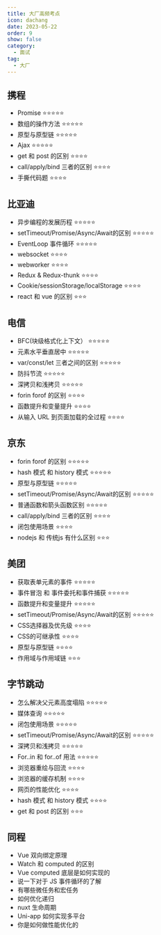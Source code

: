 ```yaml
---
title: 大厂高频考点
icon: dachang
date: 2023-05-22
order: 9
show: false
category:
  - 面试
tag:
  - 大厂
---
```


## 携程

* Promise  ⭐️⭐️⭐️⭐️⭐️
* 数组的操作方法  ⭐️⭐️⭐️⭐️⭐️
* 原型与原型链  ⭐️⭐️⭐️⭐️⭐️
* Ajax ⭐️⭐️⭐️⭐️⭐️
* get 和 post 的区别 ⭐️⭐️⭐️⭐️
* call/apply/bind 三者的区别 ⭐️⭐️⭐️⭐️
* 手撕代码题 ⭐️⭐️⭐️⭐️

## 比亚迪

* 异步编程的发展历程 ⭐️⭐️⭐️⭐️⭐️
* setTimeout/Promise/Async/Await的区别 ⭐️⭐️⭐️⭐️⭐️
* EventLoop 事件循环 ⭐️⭐️⭐️⭐️⭐️
* websocket ⭐️⭐️⭐️⭐️
* webworker ⭐️⭐️⭐️⭐️
* Redux & Redux-thunk ⭐️⭐️⭐️⭐️
* Cookie/sessionStorage/localStorage ⭐️⭐️⭐️⭐️
* react 和 vue 的区别 ⭐️⭐️⭐️

## 电信

* BFC(块级格式化上下文） ⭐️⭐️⭐️⭐️⭐️
* 元素水平垂直居中 ⭐️⭐️⭐️⭐️⭐️
* var/const/let 三者之间的区别 ⭐️⭐️⭐️⭐️⭐️
* 防抖节流 ⭐️⭐️⭐️⭐️⭐️
* 深拷贝和浅拷贝 ⭐️⭐️⭐️⭐️⭐️
* forin forof 的区别 ⭐️⭐️⭐️⭐️
* 函数提升和变量提升 ⭐️⭐️⭐️⭐️
* 从输入 URL 到页面加载的全过程 ⭐️⭐️⭐️⭐️

## 京东

* forin forof 的区别 ⭐️⭐️⭐️⭐️⭐️
* hash 模式 和 history 模式 ⭐️⭐️⭐️⭐️⭐️
* 原型与原型链 ⭐️⭐️⭐️⭐️⭐️
* setTimeout/Promise/Async/Await的区别 ⭐️⭐️⭐️⭐️⭐️
* 普通函数和箭头函数区别 ⭐️⭐️⭐️⭐️⭐️
* call/apply/bind 三者的区别 ⭐️⭐️⭐️⭐️
* 闭包使用场景 ⭐️⭐️⭐️⭐️
* nodejs 和 传统js 有什么区别 ⭐️⭐️⭐️

## 美团

* 获取表单元素的事件 ⭐️⭐️⭐️⭐️⭐️
* 事件冒泡 和 事件委托和事件捕获 ⭐️⭐️⭐️⭐️⭐️
* 函数提升和变量提升 ⭐️⭐️⭐️⭐️⭐️
* setTimeout/Promise/Async/Await的区别 ⭐️⭐️⭐️⭐️⭐️
* CSS选择器及优先级 ⭐️⭐️⭐️⭐️
* CSS的可继承性 ⭐️⭐️⭐️⭐️
* 原型与原型链 ⭐️⭐️⭐️⭐️
* 作用域与作用域链 ⭐️⭐️⭐️

## 字节跳动

* 怎么解决父元素高度塌陷 ⭐️⭐️⭐️⭐️⭐️
* 媒体查询 ⭐️⭐️⭐️⭐️⭐️
* 闭包使用场景 ⭐️⭐️⭐️⭐️⭐️
* setTimeout/Promise/Async/Await的区别 ⭐️⭐️⭐️⭐️⭐️
* 深拷贝和浅拷贝 ⭐️⭐️⭐️⭐️⭐️
* For..in 和 for..of 用法 ⭐️⭐️⭐️⭐️⭐️
* 浏览器重绘与回流 ⭐️⭐️⭐️⭐️
* 浏览器的缓存机制 ⭐️⭐️⭐️⭐️
* 网页的性能优化 ⭐️⭐️⭐️⭐️
* hash 模式 和 history 模式 ⭐️⭐️⭐️⭐️
* get 和 post 的区别 ⭐️⭐️⭐️

## 同程

* Vue 双向绑定原理
* Watch 和 computed 的区别
* Vue computed 底层是如何实现的
* 说一下对于 JS 事件循环的了解
* 有哪些微任务和宏任务
* 如何优化递归
* nuxt 生命周期
* Uni-app 如何实现多平台
* 你是如何做性能优化的
